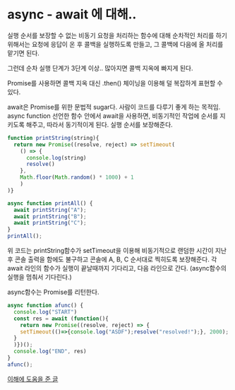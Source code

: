 # async - await 에 대해..
실행 순서를 보장할 수 없는 비동기 요청을 처리하는 함수에 대해 순차적인 처리를 하기 위해서는
요청에 응답이 온 후 콜백을 실행하도록 만들고,
그 콜백에 다음에 올 처리를 맡기면 된다.

그런데 순차 실행 단계가 3단계 이상.. 많아지면 콜백 지옥에 빠지게 된다.

Promise를 사용하면 콜백 지옥 대신 .then() 체이닝을 이용해 덜 복잡하게 표현할 수 있다.

await은 Promise를 위한 문법적 sugar다. 사람이 코드를 다루기 좋게 하는 목적임.
async function 선언한 함수 안에서 await을 사용하면, 비동기적인 작업에 순서를 지키도록 해주고, 따라서 동기적이게 된다. 실행 순서를 보장해준다.
```javascript
function printString(string){  
  return new Promise((resolve, reject) => setTimeout(  
    () => {  
      console.log(string)  
      resolve()  
    },   
    Math.floor(Math.random() * 1000) + 1
    )  
)}

async function printAll() {
  await printString("A");
  await printString("B");
  await printString("C");
}
printAll();
```
위 코드는 printString함수가 setTimeout을 이용해 비동기적으로 랜덤한 시간이 지난 후 콘솔 출력을 함에도 불구하고
콘솔에 A, B, C 순서대로 찍히도록 보장해준다.
각 await 라인의 함수가 실행이 끝날때까지 기다리고, 다음 라인으로 간다. (async함수의 실행을 멈춰서 기다린다.)

async함수는 Promise를 리턴한다.


```javascript
async function afunc() {
  console.log("START")
  const res = await (function(){
    return new Promise((resolve, reject) => {
    setTimeout(()=>{console.log("ASDF");resolve("resolved!");}, 2000);
  }
  )})();
  console.log("END", res)
}
afunc();
```
[이해에 도움을 준 글](https://medium.com/front-end-weekly/callbacks-promises-and-async-await-ad4756e01d90)

<!--stackedit_data:
eyJoaXN0b3J5IjpbLTE4NTcyNDA3MzNdfQ==
-->